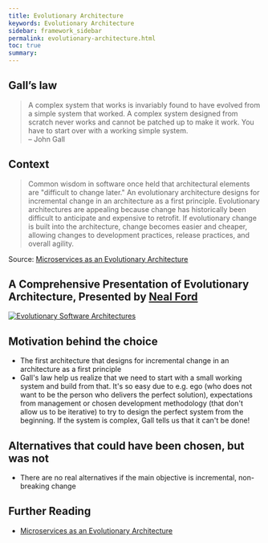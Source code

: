 ```yaml
---
title: Evolutionary Architecture
keywords: Evolutionary Architecture
sidebar: framework_sidebar
permalink: evolutionary-architecture.html
toc: true
summary:
---
```


## Gall’s law
>A complex system that works is invariably found to have evolved from a simple system that worked. A complex system designed from scratch never works and cannot be patched up to make it work. You have to start over with a working simple system.  
> – John Gall

## Context

> Common wisdom in software once held that architectural elements are "difficult to change later." An evolutionary architecture designs for incremental change in an architecture as a first principle. Evolutionary architectures are appealing because change has historically been difficult to anticipate and expensive to retrofit. If evolutionary change is built into the architecture, change becomes easier and cheaper, allowing changes to development practices, release practices, and overall agility.

Source: [Microservices as an Evolutionary Architecture](https://www.thoughtworks.com/insights/blog/microservices-evolutionary-architecture)

## A Comprehensive Presentation of Evolutionary Architecture, Presented by [Neal Ford](http://nealford.com/)

[![Evolutionary Software Architectures](http://img.youtube.com/vi/SzSZpZI02Jg/0.jpg)](https://www.youtube.com/watch?v=SzSZpZI02Jg)


## Motivation behind the choice
* The first architecture that designs for incremental change in an architecture as a first principle
* Gall's law help us realize that we need to start with a small working system and build from that. It's so easy due to e.g. ego (who does not want to be the person who delivers the perfect solution), expectations from management or chosen development methodology (that don't allow us to be iterative) to try to design the perfect system from the beginning. If the system is complex, Gall tells us that it can't be done!

## Alternatives that could have been chosen, but was not
* There are no real alternatives if the main objective is incremental, non-breaking change

## Further Reading
* [Microservices as an Evolutionary Architecture](https://www.thoughtworks.com/insights/blog/microservices-evolutionary-architecture)
